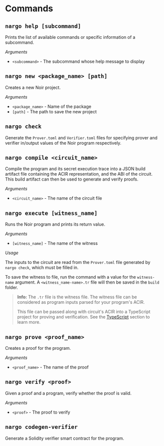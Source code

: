 # Commands

## `nargo help [subcommand]`

Prints the list of available commands or specific information of a subcommand.

_Arguments_

- `<subcommand>` - The subcommand whose help message to display

## `nargo new <package_name> [path]`

Creates a new Noir project.

_Arguments_

- `<package_name>` - Name of the package
- `[path]` - The path to save the new project

## `nargo check`

Generate the `Prover.toml` and `Verifier.toml` files for specifying prover and verifier in/output values of the Noir program respectively.

## `nargo compile <circuit_name>`

Compile the program and its secret execution trace into a JSON build artifact file containing the ACIR representation, and the ABI of the circuit. This build artifact can then be used to generate and verify proofs.

_Arguments_

- `<circuit_name>` - The name of the circuit file

## `nargo execute [witness_name]`

Runs the Noir program and prints its return value.

_Arguments_

- `[witness_name]` - The name of the witness

_Usage_

The inputs to the circuit are read from the `Prover.toml` file generated by `nargo check`, which must be filled in.

To save the witness to file, run the command with a value for the `witness-name` argument. A `<witness_name-name>.tr` file will then be saved in the `build` folder.

> **Info:** The `.tr` file is the witness file. The witness file can be considered as program inputs parsed for your program's ACIR.
>
> This file can be passed along with circuit's ACIR into a TypeScript project for proving and verification. See the [TypeScript](../typescript.md#proving-and-verifying-externally-compiled-files) section to learn more.


## `nargo prove <proof_name>`

Creates a proof for the program.

_Arguments_

- `<proof_name>` - The name of the proof

## `nargo verify <proof>`

Given a proof and a program, verify whether the proof is valid.

_Arguments_

- `<proof>` - The proof to verify

## `nargo codegen-verifier`

Generate a Solidity verifier smart contract for the program.
